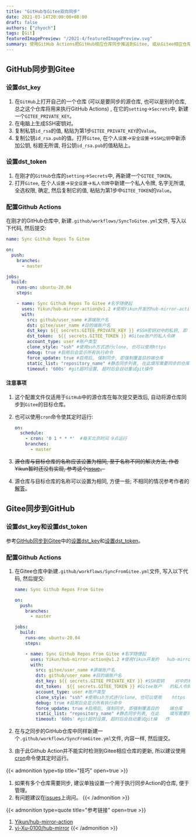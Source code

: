 ```yaml
---
title: "GitHub与Gitee双向同步"
date: 2021-03-14T20:00:00+08:00
draft: false
authors: ["zhyoch"]
tags: [Git]
featuredImagePreview: "/2021-4/featuredImagePreview.svg"
summary: 使用GitHub Actions把GitHub相应仓库同步推送到Gitee, 或从Gitee相应仓库拉取更新到GitHub。
---
```


## GitHub同步到Gitee

### 设置dst_key

1. 在`GitHub`上打开自己的一个仓库 (可以是要同步的源仓库, 也可以是别的仓库, 总之这个仓库将用来执行GitHub Actions) , 在它的`setting`→`Secrets`中, 新建一个`GITEE_PRIVATE_KEY`。
2. 在电脑上生成SSH密钥对。
3. 复制私钥`id_rsa`的值, 粘贴为第1步`GITEE_PRIVATE_KEY`的`Value`。
3. 复制公钥`id_rsa.pub`的值。打开`Gitee`, 在个人`设置`→`安全设置`→`SSH公钥`中新添加公钥, 标题无所谓, 将公钥`id_rsa.pub`的值粘贴上。

### 设置dst_token

1. 在刚才的`GitHub`仓库的`setting`→`Secrets`中, 再新建一个`GITEE_TOKEN`。
2. 打开`Gitee`, 在个人`设置`→`安全设置`→`私人令牌`中新建一个私人令牌, 名字无所谓, 全选权限, 确定, 然后复制它的值, 粘贴为第1步中`GITEE_TOKEN`的`Value`。

### 配置Github Actions

在刚才的GitHub仓库中, 新建`.github/workflows/SyncToGitee.yml`文件, 写入以下代码, 然后提交: 

```yaml
name: Sync Github Repos To Gitee

on:
  push:
    branches:
      - master

jobs:
  build:
    runs-on: ubuntu-20.04
    steps:

    - name: Sync Github Repos To Gitee #名字随便起
      uses: Yikun/hub-mirror-action@v1.2 #使用Yikun开发的hub-mirror-action
      with:
        src: github/user_name #源端账户名
        dst: gitee/user_name #目的端账户名
        dst_key: ${{ secrets.GITEE_PRIVATE_KEY }} #SSH密钥对中的私钥, 即 id_rsa
        dst_token:  ${{ secrets.GITEE_TOKEN }} #Gitee账户的私人令牌
        account_type: user #账户类型
        clone_style: "ssh" #使用ssh方式进行clone, 也可以使用https
        debug: true #启用后会显示所有执行命令
        force_update: true #启用后, 强制同步, 即强制覆盖目的端仓库
        static_list: "repository_name" #静态同步列表, 在此填写需要同步的仓库名称, 可填写多个
        timeout: '600s' #git超时设置, 超时后会自动重试git操作
```

#### 注意事项

1. 这个配置文件仅适用于`GitHub`中的源仓库在每次提交更改后, 自动将源仓库同步到`Gitee`的目标仓库。

2. 也可以使用`cron`命令使其定时运行: 

    ```yaml
    on:
      schedule:
        - cron: '0 1 * * *'  #每天北京时间 9点运行
        branches:
          - master
    ```

3. ~~源仓库与目标仓库的名称应该设置为相同, 至于名称不同的解决方法, 作者Yikun暂时还没有实现, 参考这个[issue](https://github.com/Yikun/hub-mirror-action/issues/64)。~~ 

4. 源仓库与目标仓库的名称可以设置为相同, 方便一些; 不相同的情况参考作者的[解答](https://github.com/Yikun/hub-mirror-action/issues/64#issuecomment-900877883)。

## Gitee同步到GitHub

### 设置dst_key和设置dst_token

参考[GitHub同步到Gitee](#github同步到gitee)中的[设置dst_key](#设置dst_key)和[设置dst_token](#设置dst_token)。 

### 配置Github Actions

1. 在Gitee仓库中新建`.github/workflows/SyncFromGitee.yml`文件, 写入以下代码, 然后提交: 

    ```yaml
    name: Sync Github Repos From Gitee

    on:
      push:
        branches:
          - master

    jobs:
      build:
        runs-on: ubuntu-20.04
        steps:

        - name: Sync Github Repos From Gitee #名字随便起
          uses: Yikun/hub-mirror-action@v1.2 #使用Yikun开发的   hub-mirror-action
          with:
            src: gitee/user_name #源端账户名
            dst: github/user_name #目的端账户名
            dst_key: ${{ secrets.GITEE_PRIVATE_KEY }} #SSH密钥    对中的私钥, 即 id_rsa
            dst_token:  ${{ secrets.GITEE_TOKEN }} #Gitee账户   的私人令牌
            account_type: user #账户类型
            clone_style: "ssh" #使用ssh方式进行clone, 也可以使用    https
            debug: true #启用后会显示所有执行命令
            force_update: true #启用后, 强制同步, 即强制覆盖目的    端仓库
            static_list: "repository_name" #静态同步列表, 在此    填写需要同步的仓库名称, 可填写多个
            timeout: '600s' #git超时设置, 超时后会自动重试git操   作
    ```

2. 在与之同步的GitHub仓库中同样新建一个`.github/workflows/SyncFromGitee.yml`文件, 内容一样, 然后提交。
3. 由于此Github Action并不能实时检测到Gitee相应仓库的更新, 所以建议使用[cron](#注意事项)命令使其定时运行。

{{< admonition type=tip title="技巧" open=true >}}
1. 如果有多个仓库需要同步, 建议单独设置一个用于执行同步Action的仓库, 便于管理。
2. 有问题建议在[issues](https://github.com/Yikun/hub-mirror-action/issues/)上询问。
{{< /admonition >}}

{{< admonition type=quote title="参考链接" open=true >}}
1. [Yikun/hub-mirror-action](https://github.com/Yikun/hub-mirror-action)
2. [yi-Xu-0100/hub-mirror](https://github.com/yi-Xu-0100/hub-mirror)
{{< /admonition >}}